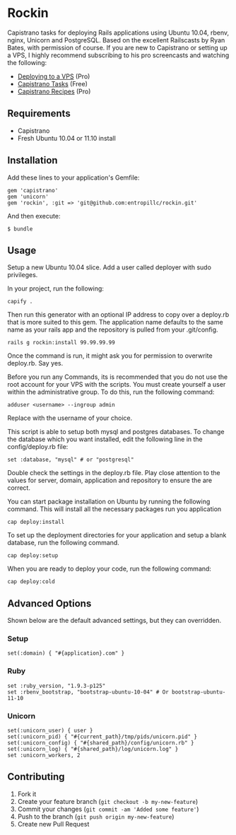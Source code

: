# Rockin

Capistrano tasks for deploying Rails applications using Ubuntu 10.04, rbenv, nginx, Unicorn and PostgreSQL. Based on the excellent Railscasts by Ryan Bates, with permission of course. If you are new to Capistrano or setting up a VPS, I highly recommend subscribing to his pro screencasts and watching the following:

* [Deploying to a VPS](http://railscasts.com/episodes/335-deploying-to-a-vps) (Pro)
* [Capistrano Tasks](http://railscasts.com/episodes/133-capistrano-tasks-revised) (Free)
* [Capistrano Recipes](http://railscasts.com/episodes/337-capistrano-recipes) (Pro)

## Requirements

* Capistrano
* Fresh Ubuntu 10.04 or 11.10 install

## Installation

Add these lines to your application's Gemfile:

    gem 'capistrano'
    gem 'unicorn'
    gem 'rockin', :git => 'git@github.com:entropillc/rockin.git'

And then execute:

    $ bundle

## Usage

Setup a new Ubuntu 10.04 slice. Add a user called deployer with sudo privileges.

In your project, run the following:

    capify .

Then run this generator with an optional IP address to copy over a deploy.rb that is more suited to this gem.
The application name defaults to the same name as your rails app and the repository is pulled from your .git/config.

    rails g rockin:install 99.99.99.99
    
Once the command is run, it might ask you for permission to overwrite deploy.rb. Say yes.

Before you run any Commands, its is recommended that you do not use the root account for your VPS with the scripts. You must create yourself a user within the administrative group. To do this, run the following command:

    adduser <username> --ingroup admin
    
Replace <username> with the username of your choice.
  
This script is able to setup both mysql and postgres databases. To change the database which you want installed, edit the following line in the config/deploy.rb file:

    set :database, "mysql" # or "postgresql"
    
Double check the settings in the deploy.rb file. Play close attention to the values for server, domain, application and repository to ensure the are correct.

You can start package installation on Ubuntu by running the following command. This will install all the necessary packages run you application

    cap deploy:install
    
To set up the deployment directories for your application and setup a blank database, run the following command.

    cap deploy:setup
    
When you are ready to deploy your code, run the following command:

    cap deploy:cold

## Advanced Options

Shown below are the default advanced settings, but they can overridden.

### Setup

    set(:domain) { "#{application}.com" }

### Ruby

    set :ruby_version, "1.9.3-p125"
    set :rbenv_bootstrap, "bootstrap-ubuntu-10-04" # Or bootstrap-ubuntu-11-10

### Unicorn

    set(:unicorn_user) { user }
    set(:unicorn_pid) { "#{current_path}/tmp/pids/unicorn.pid" }
    set(:unicorn_config) { "#{shared_path}/config/unicorn.rb" }
    set(:unicorn_log) { "#{shared_path}/log/unicorn.log" }
    set :unicorn_workers, 2

## Contributing

1. Fork it
2. Create your feature branch (`git checkout -b my-new-feature`)
3. Commit your changes (`git commit -am 'Added some feature'`)
4. Push to the branch (`git push origin my-new-feature`)
5. Create new Pull Request

